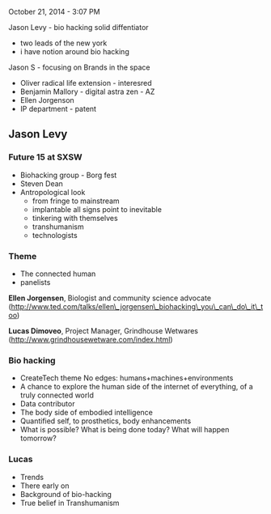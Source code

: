 
October 21, 2014 - 3:07 PM

Jason Levy - bio hacking 
solid diffentiator
- two leads of the new york 
- i have notion around bio hacking 


Jason S - focusing on Brands in the space
- Oliver radical life extension - interesred
- Benjamin Mallory - digital astra zen - AZ
- Ellen Jorgenson
- IP department - patent 


## Jason Levy
### Future 15 at SXSW
- Biohacking group - Borg fest
- Steven Dean
- Antropological look 
	- from fringe to mainstream
	- implantable all signs point to inevitable
	- tinkering with themselves
	- transhumanism
	- technologists
		 
		 
		 
### Theme
- The connected human
- panelists


**Ellen Jorgensen**, Biologist and community science advocate (http://www.ted.com/talks/ellen\_jorgensen\_biohacking\_you\_can\_do\_it\_too)
 
**Lucas Dimoveo**, Project Manager, Grindhouse Wetwares (http://www.grindhousewetware.com/index.html)

### Bio hacking
- CreateTech theme No edges: humans+machines+environments
- A chance to explore the human side of the internet of everything, of a truly connected world
- Data contributor
- The body side of embodied intelligence
- Quantified self, to prosthetics, body enhancements
- What is possible? What is being done today? What will happen tomorrow?

### Lucas 
- Trends 
- There early on
- Background of bio-hacking 
- True belief in Transhumanism

